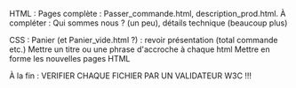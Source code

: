 HTML : 
  Pages complète : Passer_commande.html, description_prod.html.
  À compléter : Qui sommes nous ? (un peu), détails technique (beaucoup plus)
  
  
CSS : 
    Panier (et Panier_vide.html ?) : revoir présentation (total commande etc.)
    Mettre un titre ou une phrase d'accroche à chaque html
    Mettre en forme les nouvelles pages HTML
    
 
 À la fin :
 VERIFIER CHAQUE FICHIER PAR UN VALIDATEUR W3C !!!
    
